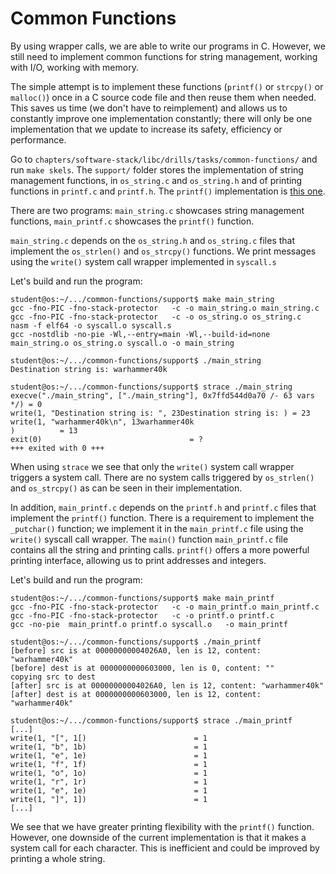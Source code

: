 # Common Functions

By using wrapper calls, we are able to write our programs in C.
However, we still need to implement common functions for string management, working with I/O, working with memory.

The simple attempt is to implement these functions (`printf()` or `strcpy()` or `malloc()`) once in a C source code file and then reuse them when needed.
This saves us time (we don't have to reimplement) and allows us to constantly improve one implementation constantly;
there will only be one implementation that we update to increase its safety, efficiency or performance.

Go to `chapters/software-stack/libc/drills/tasks/common-functions/` and run `make skels`.
The `support/` folder stores the implementation of string management functions, in `os_string.c` and `os_string.h` and of printing functions in `printf.c` and `printf.h`.
The `printf()` implementation is [this one](https://github.com/mpaland/printf).

There are two programs: `main_string.c` showcases string management functions, `main_printf.c` showcases the `printf()` function.

`main_string.c` depends on the `os_string.h` and `os_string.c` files that implement the `os_strlen()` and `os_strcpy()` functions.
We print messages using the `write()` system call wrapper implemented in `syscall.s`

Let's build and run the program:

```console
student@os:~/.../common-functions/support$ make main_string
gcc -fno-PIC -fno-stack-protector   -c -o main_string.o main_string.c
gcc -fno-PIC -fno-stack-protector   -c -o os_string.o os_string.c
nasm -f elf64 -o syscall.o syscall.s
gcc -nostdlib -no-pie -Wl,--entry=main -Wl,--build-id=none main_string.o os_string.o syscall.o -o main_string

student@os:~/.../common-functions/support$ ./main_string
Destination string is: warhammer40k

student@os:~/.../common-functions/support$ strace ./main_string
execve("./main_string", ["./main_string"], 0x7ffd544d0a70 /- 63 vars */) = 0
write(1, "Destination string is: ", 23Destination string is: ) = 23
write(1, "warhammer40k\n", 13warhammer40k
)          = 13
exit(0)                                 = ?
+++ exited with 0 +++
```

When using `strace` we see that only the `write()` system call wrapper triggers a system call.
There are no system calls triggered by `os_strlen()` and `os_strcpy()` as can be seen in their implementation.

In addition, `main_printf.c` depends on the `printf.h` and `printf.c` files that implement the `printf()` function.
There is a requirement to implement the `_putchar()` function;
we implement it in the `main_printf.c` file using the `write()` syscall call wrapper.
The `main()` function `main_printf.c` file contains all the string and printing calls.
`printf()` offers a more powerful printing interface, allowing us to print addresses and integers.

Let's build and run the program:

```console
student@os:~/.../common-functions/support$ make main_printf
gcc -fno-PIC -fno-stack-protector   -c -o main_printf.o main_printf.c
gcc -fno-PIC -fno-stack-protector   -c -o printf.o printf.c
gcc -no-pie  main_printf.o printf.o syscall.o   -o main_printf

student@os:~/.../common-functions/support$ ./main_printf
[before] src is at 00000000004026A0, len is 12, content: "warhammer40k"
[before] dest is at 0000000000603000, len is 0, content: ""
copying src to dest
[after] src is at 00000000004026A0, len is 12, content: "warhammer40k"
[after] dest is at 0000000000603000, len is 12, content: "warhammer40k"

student@os:~/.../common-functions/support$ strace ./main_printf
[...]
write(1, "[", 1[)                        = 1
write(1, "b", 1b)                        = 1
write(1, "e", 1e)                        = 1
write(1, "f", 1f)                        = 1
write(1, "o", 1o)                        = 1
write(1, "r", 1r)                        = 1
write(1, "e", 1e)                        = 1
write(1, "]", 1])                        = 1
[...]
```

We see that we have greater printing flexibility with the `printf()` function.
However, one downside of the current implementation is that it makes a system call for each character.
This is inefficient and could be improved by printing a whole string.
